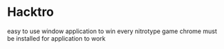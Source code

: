 # Hacktro
easy to use window application to win every nitrotype game
chrome must be installed for application to work 